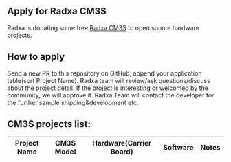 ## Apply for Radxa CM3S

Radxa is donating some free [Radxa CM3S](https://rock.sh/cm3s) to open source hardware projects.

## How to apply

Send a new PR to this repository on GitHub, append your application table(sort Project Name). Radxa team will review/ask questions/discuss about the project detail. If the project is interesting or welcomed by the community, we will approve it. Radxa Team will contact the developer for the further sample shipping&development etc.

## CM3S projects list:

| Project Name        | CM3S Model     | Hardware(Carrier Board)                                      | Software                                                | Notes                                                        |
| ------------------- | ------------- | ------------------------------------------------------------ | ------------------------------------------------------- | ------------------------------------------------------------ |